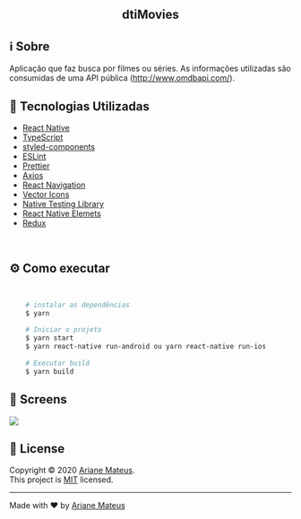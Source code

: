 <h2 align="center">  dtiMovies</h2>

## :information_source: Sobre

Aplicação que faz busca por filmes ou séries. As informações utilizadas são consumidas de uma API pública (http://www.omdbapi.com/). 


## :rocket: Tecnologias Utilizadas 

- [React Native](https://github.com/facebook/react-native)
- [TypeScript](https://github.com/microsoft/TypeScript)
- [styled-components](https://github.com/styled-components/styled-components)
- [ESLint](https://github.com/eslint/eslint)
- [Prettier](https://github.com/prettier/prettier)
- [Axios](https://github.com/axios/axios)
- [React Navigation](https://reactnavigation.org/docs/getting-started)
- [Vector Icons](https://github.com/oblador/react-native-vector-icons)
- [Native Testing Library](https://github.com/callstack/react-native-testing-library)
- [React Native Elemets](https://reactnativeelements.com/)
- [Redux](https://react-redux.js.org/)

<br/>

## :gear: Como executar


```bash


    # instalar as dependências
    $ yarn
    
    # Iniciar o projeto
    $ yarn start
    $ yarn react-native run-android ou yarn react-native run-ios
          
    # Executar build
    $ yarn build
```
## 📸 Screens
![](https://github.com/ariane92/photo-album/)


## 📝 License

Copyright © 2020 [Ariane Mateus](https://github.com/ariane92).<br />
This project is [MIT](https://github.com/ariane92/photo-album/blob/master/LICENSE.txt) licensed.

---

Made with :heart: by [Ariane Mateus](https://www.linkedin.com/in/ariane-mateus/)
